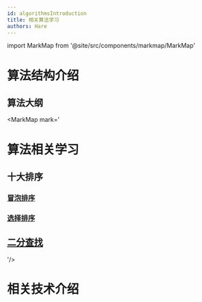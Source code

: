 ```yaml
---
id: algorithmsIntroduction
title: 相关算法学习
authors: Hare
---
```


import MarkMap from '@site/src/components/markmap/MarkMap'

# 算法结构介绍

## 算法大纲

<MarkMap mark='

# 算法相关学习

## 十大排序

### [冒泡排序](../算法/十大排序/algorithmsBubbleSort)
### [选择排序](../算法/十大排序/algorithmsSelectSort)

## [二分查找](../算法/algorithmsBinarySearch)





'/>



# 相关技术介绍

